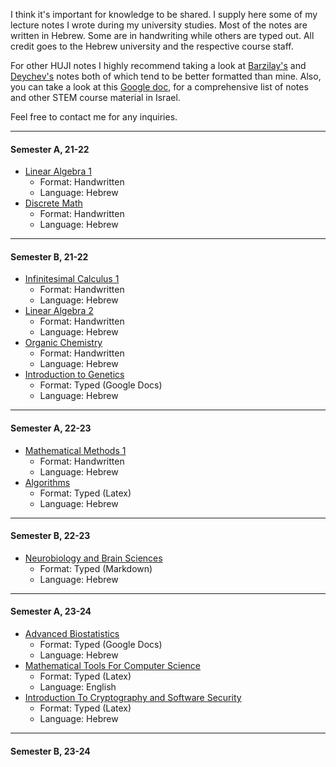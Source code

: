I think it's important for knowledge to be shared. I supply here some of my lecture notes I wrote during my university studies. Most of the notes are written in Hebrew. Some are in handwriting while others are typed out. All credit goes to the Hebrew university and the respective course staff.
 
For other HUJI notes I highly recommend taking a look at [Barzilay's](https://github.com/NitzanBarzilay/Notes) and [Deychev's](https://deychev.com/) notes both of which tend to be better formatted than mine.
Also, you can take a look at this [Google doc](https://docs.google.com/document/d/1IMuaVvdKgdZs59Ot8q0kU3f8movT0-6uFazlA-IbDuo/edit#heading=h.xlqfa8g3de05), for a comprehensive list of notes and other STEM course material in Israel.

Feel free to contact me for any inquiries.

----
#### Semester A, 21-22
* [Linear Algebra 1](Linear%20Algebra%201/Linear%20Algebra%201.md)
	* Format: Handwritten
	* Language: Hebrew
* [Discrete Math](Discrete%20Math/Discrete%20Math.md)
	* Format: Handwritten
	* Language: Hebrew
---
#### Semester B, 21-22
* [Infinitesimal Calculus 1](Infinitesimal%20Calculus%201/Infinitesimal%20Calculus%201.md)
	* Format: Handwritten
	* Language: Hebrew
* [Linear Algebra 2](Linear%20Algebra%202/Linear%20Algebra%202.md)
	* Format: Handwritten
	* Language: Hebrew
* [Organic Chemistry](Organic%20Chemistry/Organic%20Chemistry.md)
	* Format: Handwritten
	* Language: Hebrew
* [Introduction to Genetics](Introduction%20to%20Genetics/Introduction%20to%20Genetics.md)
	* Format: Typed (Google Docs)
	* Language: Hebrew
---
#### Semester A, 22-23
* [Mathematical Methods 1](Mathematical%20Methods%201/Mathematical%20Methods%201.md)
	* Format: Handwritten
	* Language: Hebrew
* [Algorithms](Algorithms/Algorithms.md)
	* Format: Typed (Latex)
	* Language: Hebrew
---
#### Semester B, 22-23
* [Neurobiology and Brain Sciences](Neurobiology%20and%20Brain%20Sciences/Neurobiology%20and%20Brain%20Sciences.md)
	* Format: Typed (Markdown)
	* Language: Hebrew
---
#### Semester A, 23-24
* [Advanced Biostatistics](Advanced%20Biostatistics/Advanced%20Biostatistics.md)
	* Format: Typed (Google Docs)
	* Language: Hebrew
* [Mathematical Tools For Computer Science](Mathematical%20Tools%20For%20Computer%20Science/Mathematical%20Tools%20For%20Computer%20Science.md)
	* Format: Typed (Latex)
	* Language: English
* [Introduction To Cryptography and Software Security](Introduction%20To%20Cryptography%20and%20Software%20Security/Introduction%20To%20Cryptography%20and%20Software%20Security.md)
	* Format: Typed (Latex)
	* Language: Hebrew

---
#### Semester B, 23-24
